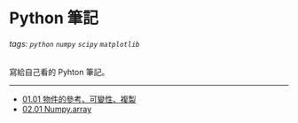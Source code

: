 ﻿Python 筆記
===

###### tags: `python` `numpy` `scipy` `matplotlib`

寫給自己看的 Pyhton 筆記。

---

- [01.01 物件的參考、可變性、複製](01.01-object.ipynb)
- [02.01 Numpy.array](02.01-numpy-array.ipynb)